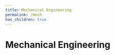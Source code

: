 ```yaml
---
title: Mechanical Engineering
permalink: /mech
has_children: true
---
```


# Mechanical Engineering
